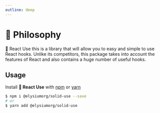```yaml
---
outline: deep
---
```


# 🦉 Philosophy

🚀 React Use this is a library that will allow you to easy and simple to use React hooks. Unlike its competitors, this package takes into account the features of React and also contains a huge number of useful hooks.

## Usage

Install **🚀 React Use** with [npm](https://www.npmjs.com/) or [yarn](https://yarnpkg.com/)

```bash
$ npm i @elysiumorg/solid-use --save
# or
$ yarn add @elysiumorg/solid-use
```
